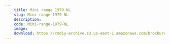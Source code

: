 ```yaml
---
    title: Mini range 1979 NL
    slug: Mini-range-1979-NL
    description:
    code: Mini-range-1979-NL
    image:
    download: https://cmdiy-archive.s3.us-east-1.amazonaws.com/brochures/documents/Mini+range+1979+NL.pdf
---
```

<!-- Content of the page -->

##
        